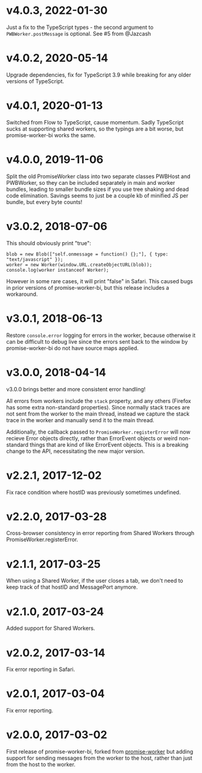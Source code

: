 # v4.0.3, 2022-01-30

Just a fix to the TypeScript types - the second argument to `PWBWorker.postMessage` is optional. See #5 from @Jazcash

# v4.0.2, 2020-05-14

Upgrade dependencies, fix for TypeScript 3.9 while breaking for any older versions of TypeScript.

# v4.0.1, 2020-01-13

Switched from Flow to TypeScript, cause momentum. Sadly TypeScript sucks at supporting shared workers, so the typings are a bit worse, but promise-worker-bi works the same.

# v4.0.0, 2019-11-06

Split the old PromiseWorker class into two separate classes PWBHost and PWBWorker, so they can be included separately in main and worker bundles, leading to smaller bundle sizes if you use tree shaking and dead code elimination. Savings seems to just be a couple kb of minified JS per bundle, but every byte counts!

# v3.0.2, 2018-07-06

This should obviously print "true":

    blob = new Blob(["self.onmessage = function() {};"], { type: "text/javascript" });
    worker = new Worker(window.URL.createObjectURL(blob));
    console.log(worker instanceof Worker);

However in some rare cases, it will print "false" in Safari. This caused bugs in prior versions of promise-worker-bi, but this release includes a workaround.

# v3.0.1, 2018-06-13

Restore `console.error` logging for errors in the worker, because otherwise it can be difficult to debug live since the errors sent back to the window by promise-worker-bi do not have source maps applied.

# v3.0.0, 2018-04-14

v3.0.0 brings better and more consistent error handling!

All errors from workers include the `stack` property, and any others (Firefox has some extra non-standard properties). Since normally stack traces are not sent from the worker to the main thread, instead we capture the stack trace in the worker and manually send it to the main thread.

Additionally, the callback passed to `PromiseWorker.registerError` will now recieve Error objects directly, rather than ErrorEvent objects or weird non-standard things that are kind of like ErrorEvent objects. This is a breaking change to the API, necessitating the new major version.

# v2.2.1, 2017-12-02

Fix race condition where hostID was previously sometimes undefined.

# v2.2.0, 2017-03-28

Cross-browser consistency in error reporting from Shared Workers through PromiseWorker.registerError.

# v2.1.1, 2017-03-25

When using a Shared Worker, if the user closes a tab, we don't need to keep track of that hostID and MessagePort anymore.

# v2.1.0, 2017-03-24

Added support for Shared Workers.

# v2.0.2, 2017-03-14

Fix error reporting in Safari.

# v2.0.1, 2017-03-04

Fix error reporting.

# v2.0.0, 2017-03-02

First release of promise-worker-bi, forked from [promise-worker](https://github.com/nolanlawson/promise-worker) but adding support for sending messages from the worker to the host, rather than just from the host to the worker.
